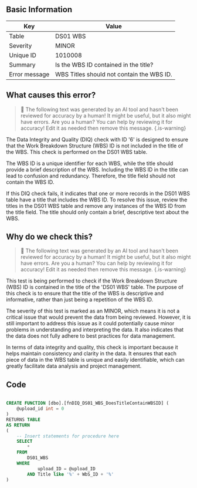 ## Basic Information
| Key         | Value          |
|-------------|----------------|
| Table       | DS01 WBS |
| Severity    | MINOR |
| Unique ID   | 1010008   |
| Summary     | Is the WBS ID contained in the title? |
| Error message | WBS Titles should not contain the WBS ID. |

## What causes this error?

> :robot: The following text was generated by an AI tool and hasn't been reviewed for accuracy by a human! It might be useful, but it also might have errors. Are you a human? You can help by reviewing it for accuracy! Edit it as needed then remove this message.
{.is-warning}

The Data Integrity and Quality (DIQ) check with ID '6' is designed to ensure that the Work Breakdown Structure (WBS) ID is not included in the title of the WBS. This check is performed on the DS01 WBS table.

The WBS ID is a unique identifier for each WBS, while the title should provide a brief description of the WBS. Including the WBS ID in the title can lead to confusion and redundancy. Therefore, the title field should not contain the WBS ID.

If this DIQ check fails, it indicates that one or more records in the DS01 WBS table have a title that includes the WBS ID. To resolve this issue, review the titles in the DS01 WBS table and remove any instances of the WBS ID from the title field. The title should only contain a brief, descriptive text about the WBS.
## Why do we check this?

> :robot: The following text was generated by an AI tool and hasn't been reviewed for accuracy by a human! It might be useful, but it also might have errors. Are you a human? You can help by reviewing it for accuracy! Edit it as needed then remove this message.
{.is-warning}

This test is being performed to check if the Work Breakdown Structure (WBS) ID is contained in the title of the 'DS01 WBS' table. The purpose of this check is to ensure that the title of the WBS is descriptive and informative, rather than just being a repetition of the WBS ID. 

The severity of this test is marked as an MINOR, which means it is not a critical issue that would prevent the data from being reviewed. However, it is still important to address this issue as it could potentially cause minor problems in understanding and interpreting the data. It also indicates that the data does not fully adhere to best practices for data management. 

In terms of data integrity and quality, this check is important because it helps maintain consistency and clarity in the data. It ensures that each piece of data in the WBS table is unique and easily identifiable, which can greatly facilitate data analysis and project management.
## Code

```sql

CREATE FUNCTION [dbo].[fnDIQ_DS01_WBS_DoesTitleContainWBSID] (
	@upload_id int = 0
)
RETURNS TABLE
AS RETURN
(
    -- Insert statements for procedure here
	SELECT 
		* 
	FROM 
		DS01_WBS 
	WHERE 
			upload_ID = @upload_ID 
		AND Title like '%' + WbS_ID + '%'
)
```
